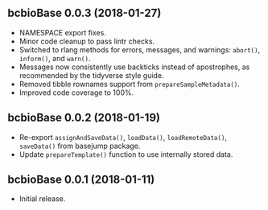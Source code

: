 ## bcbioBase 0.0.3 (2018-01-27)

- NAMESPACE export fixes.
- Minor code cleanup to pass lintr checks.
- Switched to rlang methods for errors, messages, and warnings: `abort()`, `inform()`, and `warn()`.
- Messages now consistently use backticks instead of apostrophes, as recommended by the tidyverse style guide.
- Removed tibble rownames support from `prepareSampleMetadata()`.
- Improved code coverage to 100%.


## bcbioBase 0.0.2 (2018-01-19)

- Re-export `assignAndSaveData()`, `loadData()`, `loadRemoteData()`, `saveData()` from basejump package.
- Update `prepareTemplate()` function to use internally stored data.


## bcbioBase 0.0.1 (2018-01-11)

- Initial release.
